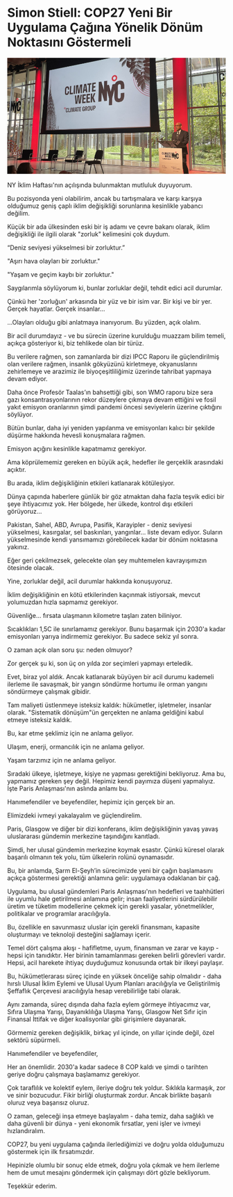 ﻿# Simon Stiell: COP27 Yeni Bir Uygulama Çağına Yönelik Dönüm Noktasını Göstermeli

![Climate Group](https://raw.githubusercontent.com/umutkenar/md-test/main/news/Simon%20Stiell%20COP27%20Must%20Demonstrate%20the%20Pivot%20to%20a%20New%20Era%20of%20Implementation/image_01.png)


NY İklim Haftası'nın açılışında bulunmaktan mutluluk duyuyorum.

Bu pozisyonda yeni olabilirim, ancak bu tartışmalara ve karşı karşıya olduğumuz geniş çaplı iklim değişikliği sorunlarına kesinlikle yabancı değilim.

Küçük bir ada ülkesinden eski bir iş adamı ve çevre bakanı olarak, iklim değişikliği ile ilgili olarak "zorluk" kelimesini çok duydum.

“Deniz seviyesi yükselmesi bir zorluktur.”

"Aşırı hava olayları bir zorluktur."

"Yaşam ve geçim kaybı bir zorluktur."

Saygılarımla söylüyorum ki, bunlar zorluklar değil, tehdit edici acil durumlar.

Çünkü her 'zorluğun' arkasında bir yüz ve bir isim var. Bir kişi ve bir yer. Gerçek hayatlar. Gerçek insanlar...

...Olayları olduğu gibi anlatmaya inanıyorum. Bu yüzden, açık olalım.

Bir acil durumdayız - ve bu sürecin üzerine kurulduğu muazzam bilim temeli, açıkça gösteriyor ki, biz tehlikede olan bir türüz.

Bu verilere rağmen, son zamanlarda bir dizi IPCC Raporu ile güçlendirilmiş olan verilere rağmen, insanlık gökyüzünü kirletmeye, okyanuslarını zehirlemeye ve arazimiz ile biyoçeşitliliğimiz üzerinde tahribat yapmaya devam ediyor.

Daha önce Profesör Taalas’ın bahsettiği gibi, son WMO raporu bize sera gazı konsantrasyonlarının rekor düzeylere çıkmaya devam ettiğini ve fosil yakıt emisyon oranlarının şimdi pandemi öncesi seviyelerin üzerine çıktığını söylüyor.

Bütün bunlar, daha iyi yeniden yapılanma ve emisyonları kalıcı bir şekilde düşürme hakkında hevesli konuşmalara rağmen.

Emisyon açığını kesinlikle kapatmamız gerekiyor.

Ama köprülememiz gereken en büyük açık, hedefler ile gerçeklik arasındaki açıktır.

Bu arada, iklim değişikliğinin etkileri katlanarak kötüleşiyor.

Dünya çapında haberlere günlük bir göz atmaktan daha fazla teşvik edici bir şeye ihtiyacımız yok. Her bölgede, her ülkede, kontrol dışı etkileri görüyoruz...

Pakistan, Sahel, ABD, Avrupa, Pasifik, Karayipler - deniz seviyesi yükselmesi, kasırgalar, sel baskınları, yangınlar... liste devam ediyor. Suların yükselmesinde kendi yansımamızı görebilecek kadar bir dönüm noktasına yakınız.

Eğer geri çekilmezsek, gelecekte olan şey muhtemelen kavrayışımızın ötesinde olacak.

Yine, zorluklar değil, acil durumlar hakkında konuşuyoruz.

İklim değişikliğinin en kötü etkilerinden kaçınmak istiyorsak, mevcut yolumuzdan hızla sapmamız gerekiyor.

Güvenliğe... fırsata ulaşmanın kilometre taşları zaten biliniyor.

Sıcaklıkları 1,5C ile sınırlamamız gerekiyor. Bunu başarmak için 2030'a kadar emisyonları yarıya indirmemiz gerekiyor. Bu sadece sekiz yıl sonra.

O zaman açık olan soru şu: neden olmuyor?

Zor gerçek şu ki, son üç on yılda zor seçimleri yapmayı erteledik.

Evet, biraz yol aldık. Ancak katlanarak büyüyen bir acil durumu kademeli ilerleme ile savaşmak, bir yangın söndürme hortumu ile orman yangını söndürmeye çalışmak gibidir.

Tam maliyeti üstlenmeye isteksiz kaldık: hükümetler, işletmeler, insanlar olarak. "Sistematik dönüşüm"ün gerçekten ne anlama geldiğini kabul etmeye isteksiz kaldık.

Bu, kar etme şeklimiz için ne anlama geliyor.

Ulaşım, enerji, ormancılık için ne anlama geliyor.

Yaşam tarzımız için ne anlama geliyor.

Sıradaki ülkeye, işletmeye, kişiye ne yapması gerektiğini bekliyoruz. Ama bu, yapmamız gereken şey değil. Hepimiz kendi payımıza düşeni yapmalıyız. İşte Paris Anlaşması'nın aslında anlamı bu.

Hanımefendiler ve beyefendiler, hepimiz için gerçek bir an.

Elimizdeki ivmeyi yakalayalım ve güçlendirelim.

Paris, Glasgow ve diğer bir dizi konferans, iklim değişikliğinin yavaş yavaş uluslararası gündemin merkezine taşındığını kanıtladı.

Şimdi, her ulusal gündemin merkezine koymak esastır. Çünkü küresel olarak başarılı olmanın tek yolu, tüm ülkelerin rolünü oynamasıdır.

Bu, bir anlamda, Şarm El-Şeyh’in sürecimizde yeni bir çağın başlamasını açıkça göstermesi gerektiği anlamına gelir: uygulamaya odaklanan bir çağ.

Uygulama, bu ulusal gündemleri Paris Anlaşması'nın hedefleri ve taahhütleri ile uyumlu hale getirilmesi anlamına gelir; insan faaliyetlerini sürdürülebilir üretim ve tüketim modellerine çekmek için gerekli yasalar, yönetmelikler, politikalar ve programlar aracılığıyla.

Bu, özellikle en savunmasız uluslar için gerekli finansmanı, kapasite oluşturmayı ve teknoloji desteğini sağlamayı içerir.

Temel dört çalışma akışı - hafifletme, uyum, finansman ve zarar ve kayıp - hepsi için tanıdıktır. Her birinin tamamlanması gereken belirli görevleri vardır. Hepsi, acil harekete ihtiyaç duyduğumuz konusunda ortak bir ilkeyi paylaşır.

Bu, hükümetlerarası süreç içinde en yüksek önceliğe sahip olmalıdır - daha hırslı Ulusal İklim Eylemi ve Ulusal Uyum Planları aracılığıyla ve Geliştirilmiş Şeffaflık Çerçevesi aracılığıyla hesap verebilirliğe tabi olarak.

Aynı zamanda, süreç dışında daha fazla eylem görmeye ihtiyacımız var, Sıfıra Ulaşma Yarışı, Dayanıklılığa Ulaşma Yarışı, Glasgow Net Sıfır için Finansal İttifak ve diğer koalisyonlar gibi girişimlere dayanarak.

Görmemiz gereken değişiklik, birkaç yıl içinde, on yıllar içinde değil, özel sektörü süpürmeli.

Hanımefendiler ve beyefendiler,

Her an önemlidir. 2030'a kadar sadece 8 COP kaldı ve şimdi o tarihten geriye doğru çalışmaya başlamamız gerekiyor.

Çok taraflılık ve kolektif eylem, ileriye doğru tek yoldur. Sıklıkla karmaşık, zor ve sinir bozucudur. Fikir birliği oluşturmak zordur. Ancak birlikte başarılı oluruz veya başarısız oluruz.

O zaman, geleceği inşa etmeye başlayalım - daha temiz, daha sağlıklı ve daha güvenli bir dünya - yeni ekonomik fırsatlar, yeni işler ve ivmeyi hızlandıralım.

COP27, bu yeni uygulama çağında ilerlediğimizi ve doğru yolda olduğumuzu göstermek için ilk fırsatımızdır.

Hepinizle olumlu bir sonuç elde etmek, doğru yola çıkmak ve hem ilerleme hem de umut mesajını göndermek için çalışmayı dört gözle bekliyorum.

Teşekkür ederim.
